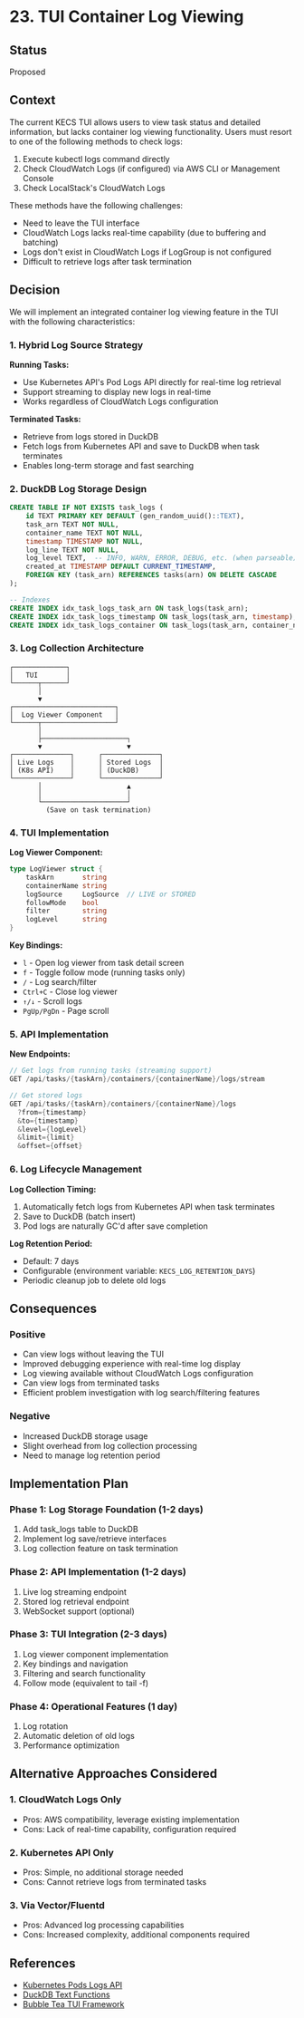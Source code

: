 # 23. TUI Container Log Viewing

## Status

Proposed

## Context

The current KECS TUI allows users to view task status and detailed information, but lacks container log viewing functionality. Users must resort to one of the following methods to check logs:

1. Execute kubectl logs command directly
2. Check CloudWatch Logs (if configured) via AWS CLI or Management Console
3. Check LocalStack's CloudWatch Logs

These methods have the following challenges:
- Need to leave the TUI interface
- CloudWatch Logs lacks real-time capability (due to buffering and batching)
- Logs don't exist in CloudWatch Logs if LogGroup is not configured
- Difficult to retrieve logs after task termination

## Decision

We will implement an integrated container log viewing feature in the TUI with the following characteristics:

### 1. Hybrid Log Source Strategy

**Running Tasks:**
- Use Kubernetes API's Pod Logs API directly for real-time log retrieval
- Support streaming to display new logs in real-time
- Works regardless of CloudWatch Logs configuration

**Terminated Tasks:**
- Retrieve from logs stored in DuckDB
- Fetch logs from Kubernetes API and save to DuckDB when task terminates
- Enables long-term storage and fast searching

### 2. DuckDB Log Storage Design

```sql
CREATE TABLE IF NOT EXISTS task_logs (
    id TEXT PRIMARY KEY DEFAULT (gen_random_uuid()::TEXT),
    task_arn TEXT NOT NULL,
    container_name TEXT NOT NULL,
    timestamp TIMESTAMP NOT NULL,
    log_line TEXT NOT NULL,
    log_level TEXT,  -- INFO, WARN, ERROR, DEBUG, etc. (when parseable)
    created_at TIMESTAMP DEFAULT CURRENT_TIMESTAMP,
    FOREIGN KEY (task_arn) REFERENCES tasks(arn) ON DELETE CASCADE
);

-- Indexes
CREATE INDEX idx_task_logs_task_arn ON task_logs(task_arn);
CREATE INDEX idx_task_logs_timestamp ON task_logs(task_arn, timestamp);
CREATE INDEX idx_task_logs_container ON task_logs(task_arn, container_name);
```

### 3. Log Collection Architecture

```
┌─────────────┐
│   TUI       │
└──────┬──────┘
       │
       ▼
┌─────────────────────────┐
│  Log Viewer Component   │
└──────┬──────────────────┘
       │
       ├─────────────────────┐
       ▼                     ▼
┌──────────────┐      ┌──────────────┐
│ Live Logs    │      │ Stored Logs  │
│ (K8s API)    │      │ (DuckDB)     │
└──────────────┘      └──────────────┘
       │                     ▲
       │                     │
       └─────────────────────┘
         (Save on task termination)
```

### 4. TUI Implementation

**Log Viewer Component:**
```go
type LogViewer struct {
    taskArn       string
    containerName string
    logSource     LogSource  // LIVE or STORED
    followMode    bool
    filter        string
    logLevel      string
}
```

**Key Bindings:**
- `l` - Open log viewer from task detail screen
- `f` - Toggle follow mode (running tasks only)
- `/` - Log search/filter
- `Ctrl+C` - Close log viewer
- `↑/↓` - Scroll logs
- `PgUp/PgDn` - Page scroll

### 5. API Implementation

**New Endpoints:**
```go
// Get logs from running tasks (streaming support)
GET /api/tasks/{taskArn}/containers/{containerName}/logs/stream

// Get stored logs
GET /api/tasks/{taskArn}/containers/{containerName}/logs
  ?from={timestamp}
  &to={timestamp}
  &level={logLevel}
  &limit={limit}
  &offset={offset}
```

### 6. Log Lifecycle Management

**Log Collection Timing:**
1. Automatically fetch logs from Kubernetes API when task terminates
2. Save to DuckDB (batch insert)
3. Pod logs are naturally GC'd after save completion

**Log Retention Period:**
- Default: 7 days
- Configurable (environment variable: `KECS_LOG_RETENTION_DAYS`)
- Periodic cleanup job to delete old logs

## Consequences

### Positive
- Can view logs without leaving the TUI
- Improved debugging experience with real-time log display
- Log viewing available without CloudWatch Logs configuration
- Can view logs from terminated tasks
- Efficient problem investigation with log search/filtering features

### Negative
- Increased DuckDB storage usage
- Slight overhead from log collection processing
- Need to manage log retention period

## Implementation Plan

### Phase 1: Log Storage Foundation (1-2 days)
1. Add task_logs table to DuckDB
2. Implement log save/retrieve interfaces
3. Log collection feature on task termination

### Phase 2: API Implementation (1-2 days)
1. Live log streaming endpoint
2. Stored log retrieval endpoint
3. WebSocket support (optional)

### Phase 3: TUI Integration (2-3 days)
1. Log viewer component implementation
2. Key bindings and navigation
3. Filtering and search functionality
4. Follow mode (equivalent to tail -f)

### Phase 4: Operational Features (1 day)
1. Log rotation
2. Automatic deletion of old logs
3. Performance optimization

## Alternative Approaches Considered

### 1. CloudWatch Logs Only
- Pros: AWS compatibility, leverage existing implementation
- Cons: Lack of real-time capability, configuration required

### 2. Kubernetes API Only
- Pros: Simple, no additional storage needed
- Cons: Cannot retrieve logs from terminated tasks

### 3. Via Vector/Fluentd
- Pros: Advanced log processing capabilities
- Cons: Increased complexity, additional components required

## References

- [Kubernetes Pods Logs API](https://kubernetes.io/docs/reference/generated/kubernetes-api/v1.28/#read-log-pod-v1-core)
- [DuckDB Text Functions](https://duckdb.org/docs/sql/functions/char)
- [Bubble Tea TUI Framework](https://github.com/charmbracelet/bubbletea)